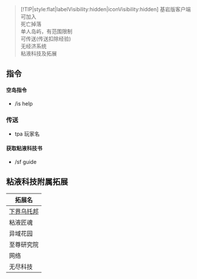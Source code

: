> [!TIP|style:flat|labelVisibility:hidden|iconVisibility:hidden]
> 基岩版客户端可加入  
> 死亡掉落  
> 单人岛屿，有范围限制  
> 可传送(传送扣除经验)  
> 无经济系统  
> 粘液科技及拓展  

## 指令

#### 空岛指令
- /is help

### 传送
- tpa 玩家名

#### 获取粘液科技书
- /sf guide

## 粘液科技附属拓展
|拓展名|
|----|
|[下界乌托邦](https://docs.sefiraat.dev/netheopoiesis/purification)|
|粘液匠魂|
|异域花园|
|至尊研究院|
|网络|
|无尽科技|